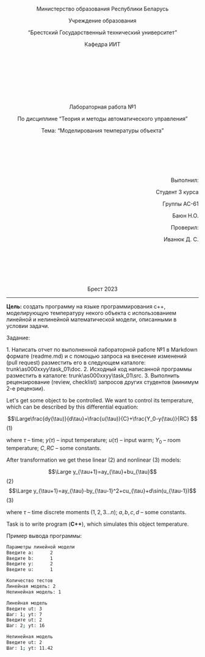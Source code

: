 <p align="center"> Министерство образования Республики Беларусь</p>
<p align="center">Учреждение образования</p>
<p align="center">“Брестский Государственный технический университет”</p>
<p align="center">Кафедра ИИТ</p>
<br><br><br><br><br><br><br>
<p align="center">Лабораторная работа №1</p>
<p align="center">По дисциплине “Теория и методы автоматического управления”</p>
<p align="center">Тема: “Моделирования температуры объекта”</p>
<br><br><br><br><br>
<p align="right">Выполнил:</p>
<p align="right">Студент 3 курса</p>
<p align="right">Группы АС-61</p>
<p align="right">Баюн Н.О.</p>
<p align="right">Проверил:</p>
<p align="right">Иванюк Д. С.</p>
<br><br><br><br><br>
<p align="center">Брест 2023</p>

---
<p> <strong> Цель: </strong>создать программу на языке программирования c++, моделирующую температуру некого объекта с использованием линейной и нелинейной математической модели, описанными в условии задачи.</p>
<p>Задание:</p>
1. Написать отчет по выполненной лабораторной работе №1 в Markdown формате (readme.md) и с помощью запроса на внесение изменений (pull request) разместить его в следующем каталоге: trunk\as000xxyy\task_01\doc.
2. Исходный код написанной программы разместить в каталоге: trunk\as000xxyy\task_01\src.
3. Выполнить рецензирование (review, checklist) запросов других студентов (минимум 2-е рецензии).

Let's get some object to be controlled. We want to control its temperature, which can be described by this differential equation:

$$\Large\frac{dy(\tau)}{d\tau}=\frac{u(\tau)}{C}+\frac{Y_0-y(\tau)}{RC} $$ (1)

where $\tau$ – time; $y(\tau)$ – input temperature; $u(\tau)$ – input warm; $Y_0$ – room temperature; $C,RC$ – some constants.

After transformation we get these linear (2) and nonlinear (3) models:

$$\Large y_{\tau+1}=ay_{\tau}+bu_{\tau}$$ (2)
$$\Large y_{\tau+1}=ay_{\tau}-by_{\tau-1}^2+cu_{\tau}+d\sin(u_{\tau-1})$$ (3)

where $\tau$ – time discrete moments ($1,2,3{\dots}n$); $a,b,c,d$ – some constants.

Task is to write program (**С++**), which simulates this object temperature.

Пример вывода программы:

``` bash
Параметры линейной модели
Введите a:      2
Введите b:      1
Введите y:      2
Введите u:      1

Количество тестов
Линейная модель: 2
Нелинейная модель: 1

Линейная модель
Введите ut: 3
Шаг: 1; yt: 7
Введите ut: 2
Шаг: 2; yt: 16

Нелинейная модель
Введите ut: 2
Шаг: 1; yt: 11.42


```
